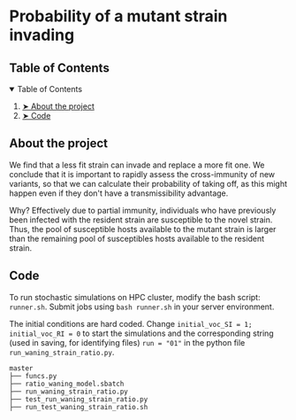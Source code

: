 # Probability of a mutant strain invading

<h2 id="table-of-contents"> Table of Contents</h2>

<details open="open">
  <summary>Table of Contents</summary>
  <ol>
    <li><a href="#about-the-project"> ➤ About the project</a></li>
    <li><a href="#Code"> ➤ Code</a></li>
  </ol>
</details>

<h2 id="about-the-project"> About the project</h2>
We find that a less fit strain can invade and replace a more fit one.  We conclude that it is important to rapidly assess the cross-immunity of new variants, so that we can calculate their probability of taking off, as this might happen even if they don't have a transmissibility advantage. 

Why? Effectively due to partial immunity, individuals who have previously been infected with the resident strain are susceptible to the novel strain. Thus, the pool of susceptible hosts available to the mutant strain is larger than the remaining pool of susceptibles hosts available to the resident strain. 

<h2 id="Code"> Code</h2>

To run stochastic simulations on HPC cluster, modify the bash script: `runner.sh`. Submit jobs using `bash runner.sh` in your server environment. 

The initial conditions are hard coded. Change `initial_voc_SI = 1; initial_voc_RI = 0` to start the simulations and the corresponding string (used in saving, for identifying files) `run = "01"` in the python file `run_waning_strain_ratio.py`.

    master
    ├── funcs.py
    ├── ratio_waning_model.sbatch
    ├── run_waning_strain_ratio.py
    ├── test_run_waning_strain_ratio.py
    ├── run_test_waning_strain_ratio.sh
   
<!-- To create the figures in jupyter notebooks. 

    notebooks
    ├── Bifurcation_diagram.ipynb
    ├── Cross_immunity_protection.ipynb
    ├── Distribution_susceptibles.ipynb
    ├── Example_stochastic_simulations.ipynb
    └── Prob_emergence.ipynb
     -->
